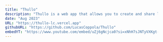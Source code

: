 ```yaml
---
title: "Thullo"
description: "Thullo is a web app that allows you to create and share lists of tasks."
date: "Aug 2023"
URL: "https://thullo-lc.vercel.app"
githubURL: "https://github.com/LucasCoppola/Thullo"
embedYT: "https://www.youtube.com/embed/uZj6gNcjca0?si=xNhH7sJNTyVXKgt-"
---
```

